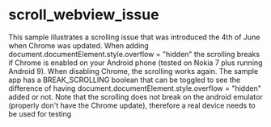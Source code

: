# scroll_webview_issue
This sample illustrates a scrolling issue that was introduced the 4th of June when Chrome was updated.
When adding document.documentElement.style.overflow = "hidden" the scrolling breaks if Chrome is enabled on your Android phone
(tested on Nokia 7 plus  running Android 9). When disabling Chrome, the scrolling works again.
The sample app has a BREAK_SCROLLING boolean that can be toggled to see the difference of having 
document.documentElement.style.overflow = "hidden" 
added or not.
Note that the scrolling does not break on the android emulator (properly don't have the Chrome update), therefore a real device needs to be used for testing
